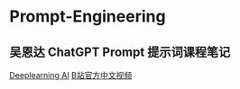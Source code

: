 # Prompt-Engineering
## 吴恩达 ChatGPT Prompt 提示词课程笔记

[Deeplearning AI](https://learn.deeplearning.ai/chatgpt-prompt-eng/lesson/1/introduction)
[B站官方中文视频](https://www.bilibili.com/video/BV1Mo4y157iF?p=2&vd_source=e6bc43955de5ecb8fe5cb11c1154bbb4)
